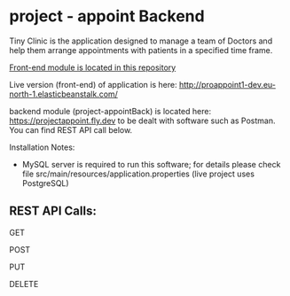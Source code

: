 # project - appoint Backend

Tiny Clinic is the application designed to manage a team of Doctors and help them arrange appointments with patients in a specified time frame.

[Front-end module is located in this repository](https://github.com/MDi-1/project-appointFront)

Live version (front-end) of application is here: http://proappoint1-dev.eu-north-1.elasticbeanstalk.com/

backend module (project-appointBack) is located here: https://projectappoint.fly.dev to be dealt with software such as Postman. You can find REST API call below.

Installation Notes:
- MySQL server is required to run this software; for details please check file  src/main/resources/application.properties (live project uses PostgreSQL)

## REST API Calls:

GET

POST

PUT

DELETE
